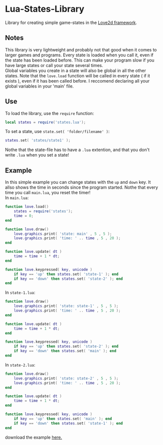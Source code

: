 # Lua-States-Library
Library for creating simple game-states in the [Love2d framework](https://love2d.org/).
## Notes
This library is very lightweight and probably not that good when it comes to
larger games and programs. Every state is loaded when you call it, even if
the state has been loaded before. This can make your program slow if you have
large states or call your state several times.
<br>
Global variables you create in a state will also be global in all the other states.
Note that the `love.load` function will be called in every state ( if it exists ),
even if it has been called before. I reccomend declaring all your global variables
in your 'main' file.
## Use
To load the library, use the `require` function:
```lua
local states = require('states.lua');
```
To set a state, use `state.set( 'folder/filename' )`:
```lua
states.set( 'states/state1' );
```
Nothe that the state-file has to have a `.lua` extention, and that you don't write
`.lua` when you set a state!
## Example
In this simple example you can change states with the `up` and `down` key. It allso
shows the time in seconds since the program started. Nothe that every time you call
`main.lua`, you reset the timer!
<br>
In `main.lua`:
```lua
function love.load()
	states = require('states');
	time = 0;
end

function love.draw()
	love.graphics.print( 'state: main' , 5 , 5 );
	love.graphics.print( 'time: ' .. time , 5 , 20 );
end

function love.update( dt )
	time = time + 1 * dt;
end

function love.keypressed( key, unicode )
	if key == 'up' then states.set( 'state-1' ); end
	if key == 'down' then states.set( 'state-2' ); end
end
```
In `state-1.lua`:
```lua
function love.draw()
	love.graphics.print( 'state: state-1' , 5 , 5 );
	love.graphics.print( 'time: ' .. time , 5 , 20 );
end

function love.update( dt )
	time = time + 1 * dt;
end

function love.keypressed( key, unicode )
	if key == 'up' then states.set( 'state-2' ); end
	if key == 'down' then states.set( 'main' ); end
end
```
In `state-2.lua`:
```lua
function love.draw()
	love.graphics.print( 'state: state-2' , 5 , 5 );
	love.graphics.print( 'time: ' .. time , 5 , 20 );
end

function love.update( dt )
	time = time + 1 * dt;
end

function love.keypressed( key, unicode )
	if key == 'up' then states.set( 'main' ); end
	if key == 'down' then states.set( 'state-1' ); end
end
```
download the example [here.](https://github.com/haakonbaa/Lua-States-Library/tree/master/example)
